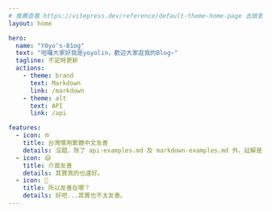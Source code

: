 ```yaml
---
# 推薦查看 https://vitepress.dev/reference/default-theme-home-page 去做更細部的設定
layout: home

hero:
  name: "Y0yo's-B1og"
  text: "哈囉大家好我是yoyolin，歡迎大家逛我的Blog~"
  tagline: 不定時更新
  actions:
    - theme: brand
      text: Markdown
      link: /markdown
    - theme: alt
      text: API
      link: /api

features:
  - icon: 🌐
    title: 台灣慣用繁體中文友善
    details: 沒錯，除了 api-examples.md 及 markdown-examples.md 外，註解是中文的。
  - icon: 😅
    title: 介面友善
    details: 其實真的也還好。
  - icon: 🤨
    title: 所以友善在哪？
    details: 好吧...其實也不太友善。
---
```


